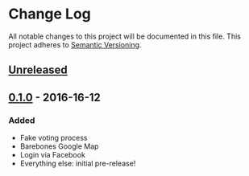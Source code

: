 # Change Log
All notable changes to this project will be documented in this file.
This project adheres to [Semantic Versioning](http://semver.org/).

## [Unreleased]

## [0.1.0] - 2016-16-12
### Added
- Fake voting process
- Barebones Google Map
- Login via Facebook
- Everything else: initial pre-release!

[Unreleased]: https://github.com/jmagrippis/yogo-frozen-fullstack/compare/v0.1.0...HEAD
[0.1.0]: https://github.com/jmagrippis/yogo-frozen-fullstack/releases/tag/v0.1.0
